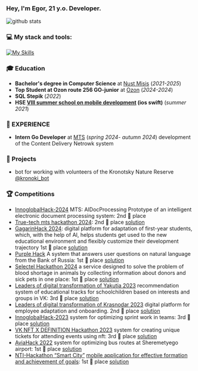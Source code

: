 ### Hey, I'm Egor, 21 y.o. Developer.

![github stats](https://github-readme-stats.vercel.app/api?username=EgorTarasov&show_icons=true&title_color=4287f5&icon_color=#4287f5&text_color=525252&bg_color=FFFFFF)

### 💻 My stack and tools:
[![My Skills](https://skillicons.dev/icons?i=go,python,docker,postgresql,kafka,ts,html,css,git)](https://skillicons.dev)

### 🎓 Education
- **Bachelor's degree in Computer Science** at [Nust Misis](https://en.misis.ru/applicants/admission/baccalaureate-and-specialty/faculties/informatikaivt/intellektsistem/) (*2021-2025*)
- **Top Student at Ozon route 256 GO-junior** at [Ozon](https://route256.ozon.ru/go-developer-junior) (*2024-2024*)
- **SQL Stepik** (*2022*)
- **HSE [VIII summer school on mobile development](https://drive.google.com/file/d/1KquDspbTlRm1fB_RXIt5rLeyncGm7xAA/view?usp=drive_link) (ios swift)** (*summer 2021*)

### 💼 EXPERIENCE
- **Intern Go Developer** at [MTS](https://mts-digital.ru/) (*spring 2024- autumn 2024*) development of the Content Delivery Netrowk system

### 📑 Projects
- bot for working with volunteers of the Kronotsky Nature Reserve [@kronoki_bot](https://t.me/kronoki_bot)

### 🏆 Competitions
- [InnoglobalHack-2024](https://drive.google.com/file/d/1TTRpyVxI8VKNicwv14mvaIbZdtb7cN-3/view?usp=sharing) MTS: AIDocProcessing Prototype of an intelligent electronic document processing system: 2nd 🥈 place
- [True-tech mts hackathon 2024](https://drive.google.com/file/d/1yOxuyW2NA7Zt66iTf6WPULovAVKFzFK9/view?usp=sharing): 2nd 🥈 place [solution](https://github.com/EgorTarasov/true-tech)
- [GagarinHack 2024](https://drive.google.com/file/d/1QnZ_ToqkY6_wlPCCQmQRgMm4SEUP6k1q/view?usp=sharing): digital platform for adaptation of first-year students, which, with the help of AI, helps students get used to the new educational environment and flexibly customize their development trajectory 1st 🥇 place [solution](https://github.com/EgorTarasov/gagarinhack/)
- [Purple Hack](https://drive.google.com/file/d/1V8XbUwfnPYQ4vP9Z1ZLqtDEzr0JW4A9r/view?usp=sharing) A system that answers user questions on natural language from the Bank of Russia: 1st 🥇 place [solution](https://github.com/EgorTarasov/Purple-hack/)
- [Selectel Hackathon 2024](https://drive.google.com/file/d/15UCKzln6VRrFXqeUo-95EEBTcqrfGIwL/view?usp=sharing)
a service designed to solve the problem of blood shortage in animals by collecting information about donors and sick pets in one place: 1st 🥇 place [solution](https://github.com/EgorTarasov/selectel-dinosaurs/)
- [Leaders of digital transformation of Yakutia 2023](https://drive.google.com/file/d/1ueSWWYlipjj6ipFWXSQry4w1BhWaZ4is/view?usp=sharing) recommendation system of educational tracks for schoolchildren based on interests and groups in VK: 3rd 🥉 place [solution](https://github.com/EgorTarasov/lct-2023-yakutia)
- [Leaders of digital transformation of Krasnodar 2023](https://drive.google.com/file/d/1TRyhnQSxM9yfZ0TtoR1dwKtEhAGAN-FK/view?usp=sharing) digital platform for employee adaptation and onboarding. 2nd 🥈 place [solution](https://github.com/EgorTarasov/lct-2023)
- [InnoglobalHack-2023](https://drive.google.com/file/d/1BNDNrNMUIhe3rVPLPUj5I5yApFxzZGmZ/view?usp=sharing)
system for optimizing sprint work in teams: 3rd 🥉 place [solution](https://github.com/EgorTarasov/innohack)
- [VK NFT X DEFINITION Hackathon 2023](https://drive.google.com/file/d/1bXHFZqtunXZ-nR_lJ01aM8Pw6gTUDTtK/view?usp=sharing) system for creating unique tickets for attending events using nft: 3rd 🥉 place [solution](https://github.com/0xb1b1/vknft-misis_tolerant-backend)
- [AviaHack 2022](https://drive.google.com/file/d/1GhbiQqMw-I2QM8oMzVFjFItEHQmJikYR/view?usp=sharing) system for optimizing bus routes at Sheremetyego airport: 1st 🥇 place [solution](https://github.com/EgorTarasov/aviahack-2022)
- [NTI-Hackathon “Smart City”](https://drive.google.com/file/d/1INkN4YwKUV8gPtqqtXhhV1eNDKixyMcG/view?usp=sharing) [mobile application for effective formation and achievement of goals](https://www.xn--80aa3anexr8c.xn--p1acf/tpost/3d49nj93d1-nti-hakaton-umnii-gorod): 1st 🥇 place [solution](https://github.com/EgorTarasov/SmartCityHack)